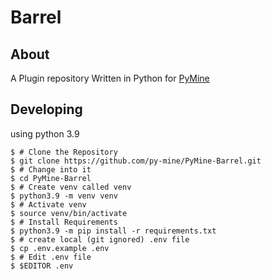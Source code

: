 # Barrel
## About
A Plugin repository Written in Python for [PyMine](https://github.com/py-mine/PyMine)

## Developing
using python 3.9
```shell
$ # Clone the Repository
$ git clone https://github.com/py-mine/PyMine-Barrel.git
$ # Change into it
$ cd PyMine-Barrel
$ # Create venv called venv
$ python3.9 -m venv venv
$ # Activate venv
$ source venv/bin/activate
$ # Install Requirements
$ python3.9 -m pip install -r requirements.txt
$ # create local (git ignored) .env file
$ cp .env.example .env
$ # Edit .env file
$ $EDITOR .env
```
